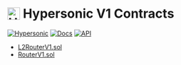 <h1 align="left" style="display: flex; align-items: center;">
  <img src="https://hypersonic.exchange/brand/logo.svg" alt="Hypersonic" height="28px">
  &nbsp;<span>Hypersonic V1 Contracts</span>
</h1>

[![Hypersonic](https://img.shields.io/static/v1?label=&message=Hypersonic&color=grey&logo=ethereum&logoColor=white)](https://hypersonic.exchange)
[![Docs](https://img.shields.io/badge/Docs-%F0%9F%93%84-blue)](https://docs.hypersonic.exchange)
[![API](https://img.shields.io/badge/API-%F0%9F%93%84-green)](https://docs.hypersonic.exchange/api-reference)

- [L2RouterV1.sol](./router/L2RouterV1.sol)
- [RouterV1.sol](./router/RouterV1.sol)